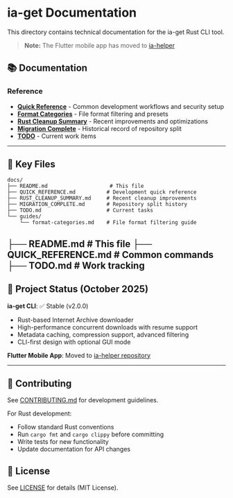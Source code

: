 # ia-get Documentation

This directory contains technical documentation for the ia-get Rust CLI tool.

> **Note:** The Flutter mobile app has moved to [ia-helper](https://github.com/gameaday/ia-helper)

## 📚 Documentation

### Reference
- **[Quick Reference](QUICK_REFERENCE.md)** - Common development workflows and security setup
- **[Format Categories](guides/format-categories.md)** - File format filtering and presets
- **[Rust Cleanup Summary](RUST_CLEANUP_SUMMARY.md)** - Recent improvements and optimizations
- **[Migration Complete](MIGRATION_COMPLETE.md)** - Historical record of repository split
- **[TODO](TODO.md)** - Current work items

---

## 📁 Key Files

```
docs/
├── README.md                    # This file
├── QUICK_REFERENCE.md          # Development quick reference
├── RUST_CLEANUP_SUMMARY.md     # Recent cleanup improvements
├── MIGRATION_COMPLETE.md       # Repository split history
├── TODO.md                     # Current tasks
└── guides/
    └── format-categories.md    # File format filtering guide
```
├── README.md                    # This file
├── QUICK_REFERENCE.md          # Common commands
├── TODO.md                     # Work tracking
---

## 🎯 Project Status (October 2025)

**ia-get CLI**: ✅ Stable (v2.0.0)
- Rust-based Internet Archive downloader
- High-performance concurrent downloads with resume support
- Metadata caching, compression support, advanced filtering
- CLI-first design with optional GUI mode

**Flutter Mobile App**: Moved to [ia-helper repository](https://github.com/gameaday/ia-helper)

---

## 🤝 Contributing

See [CONTRIBUTING.md](../CONTRIBUTING.md) for development guidelines.

For Rust development:
- Follow standard Rust conventions
- Run `cargo fmt` and `cargo clippy` before committing
- Write tests for new functionality
- Update documentation for API changes

## 📜 License

See [LICENSE](../LICENSE) for details (MIT License).
